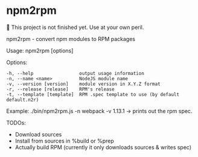 npm2rpm
=======

:construction: This project is not finished yet. Use at your own peril.

npm2rpm - convert npm modules to RPM packages

  Usage: npm2rpm [options]

  Options:

    -h, --help                 output usage information
    -n, --name <name>          NodeJS module name
    -v, --version [version]    module version in X.Y.Z format
    -r, --release [release]    RPM's release
    -t, --template [template]  RPM .spec template to use (by default default.n2r)

Example: ./bin/npm2rpm.js -n webpack -v 1.13.1 -> prints out the rpm spec.

TODOs:
  - Download sources
  - Install from sources in %build or %prep
  - Actually build RPM (currently it only downloads sources & writes spec)

